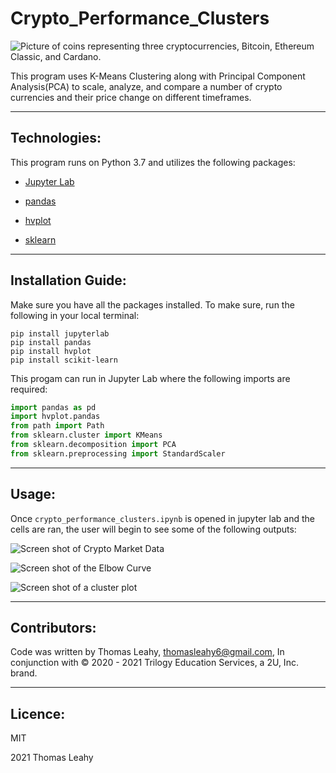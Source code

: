 # Crypto_Performance_Clusters

![Picture of coins representing three cryptocurrencies, Bitcoin, Ethereum Classic, and Cardano.](https://static.news.bitcoin.com/wp-content/uploads/2021/07/ada-eth-btc.jpg)

This program uses K-Means Clustering along with Principal Component Analysis(PCA) to scale, analyze, and compare a number of crypto currencies and their price change on different timeframes.

---

## Technologies:
This program runs on Python 3.7 and utilizes the following packages:

* [Jupyter Lab](https://jupyter.org/)

* [pandas](https://pandas.pydata.org/)

* [hvplot](https://hvplot.holoviz.org/)

* [sklearn](https://scikit-learn.org/)

---
## Installation Guide:
Make sure you have all the packages installed. To make sure, run the following in your local terminal:

```
pip install jupyterlab
pip install pandas
pip install hvplot
pip install scikit-learn
```

This progam can run in Jupyter Lab where the following imports are required:

```python
import pandas as pd
import hvplot.pandas
from path import Path
from sklearn.cluster import KMeans
from sklearn.decomposition import PCA
from sklearn.preprocessing import StandardScaler
```


---
## Usage:
Once `crypto_performance_clusters.ipynb` is opened in jupyter lab and the cells are ran, the user will begin to see some of the following outputs:

![Screen shot of Crypto Market Data](https://user-images.githubusercontent.com/89755088/143978623-de2d25a2-47f0-4529-84c4-9548b53e3516.png)

![Screen shot of the Elbow Curve](https://user-images.githubusercontent.com/89755088/143978479-56522a39-66b6-4667-ad9f-fa25460270f9.png)

![Screen shot of a cluster plot](https://user-images.githubusercontent.com/89755088/143978545-56485d2e-5e6d-4abd-83db-78396b4c8641.png)

---
## Contributors:
Code was written by Thomas Leahy, thomasleahy6@gmail.com, In conjunction with © 2020 - 2021 Trilogy Education Services, a 2U, Inc. brand.

---
## Licence:
MIT

2021 Thomas Leahy